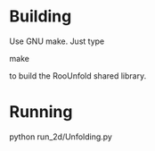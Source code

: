Building
========

Use GNU make. Just type

  make

to build the RooUnfold shared library.

Running
=======

  python run_2d/Unfolding.py
